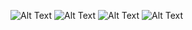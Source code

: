 ![Alt Text](https://media.giphy.com/media/gJne04bPWa6o93luqs/giphy.gif)
![Alt Text](https://media.giphy.com/media/l3V0H7bYv5Ml5TOfu/giphy.gif)
![Alt Text](https://media.giphy.com/media/XEaxdA1mObxm40bnpM/giphy.gif)
![Alt Text](https://media.giphy.com/media/TNO6mwK8s38vpHjh8Y/giphy.gif)
